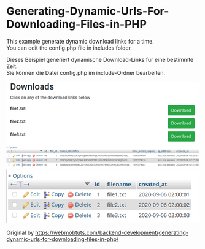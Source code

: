 # Generating-Dynamic-Urls-For-Downloading-Files-in-PHP
This example generate dynamic download links for a time.<br>You can edit the config.php file in includes folder.

Dieses Beispiel generiert dynamische Download-Links für eine bestimmte Zeit.<br>Sie können die Datei config.php im include-Ordner bearbeiten.

<img src="https://github.com/Paderman/Generating-Dynamic-Urls-For-Downloading-Files-in-PHP/blob/master/screenshot-download-page.png" title="Screenshot 1"/>
<img src="https://github.com/Paderman/Generating-Dynamic-Urls-For-Downloading-Files-in-PHP/blob/master/screenshot_database-table-file_urls.png" title="Screenshot 2"/>
<img src="https://github.com/Paderman/Generating-Dynamic-Urls-For-Downloading-Files-in-PHP/blob/master/screenshot_database-table-files.png" title="Screenshot 3"/>

Original by https://webmobtuts.com/backend-development/generating-dynamic-urls-for-downloading-files-in-php/
